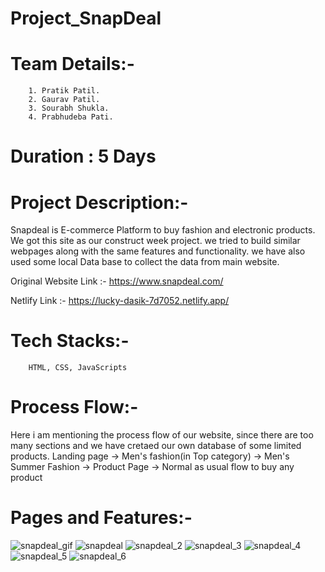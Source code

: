 # Project_SnapDeal

# Team Details:-
        1. Pratik Patil.
        2. Gaurav Patil.
        3. Sourabh Shukla.
        4. Prabhudeba Pati.
   
# Duration : 5 Days

# Project Description:-
Snapdeal is E-commerce Platform to buy fashion and electronic products.
We got this site as our construct week project. we tried to build similar webpages along with the same features and functionality.
we have also used some local Data base to collect the data from main website.
  
  Original Website Link :- https://www.snapdeal.com/
  
  Netlify Link :- https://lucky-dasik-7d7052.netlify.app/
  
# Tech Stacks:- 
        HTML, CSS, JavaScripts 

# Process Flow:-
Here i am mentioning the process flow of our website, since there are too many sections and we have cretaed our own database of some limited products.
Landing page -> Men's fashion(in Top category) -> Men's Summer Fashion -> Product Page -> Normal as usual flow to buy any product

        
# Pages and Features:- 
![snapdeal_gif](https://user-images.githubusercontent.com/113718053/214289428-149d9dfd-b365-4eb4-a639-1acad885f78d.gif)
![snapdeal](https://user-images.githubusercontent.com/113718053/214289584-439bd30b-add3-4b6a-b185-540bcf7f3b12.png)
![snapdeal_2](https://user-images.githubusercontent.com/113718053/214289594-0e5f24ba-5a36-4498-b4b6-61b9a5373b44.png)
![snapdeal_3](https://user-images.githubusercontent.com/113718053/214289613-24f96729-ab1b-4291-981e-72d533cc913e.png)
![snapdeal_4](https://user-images.githubusercontent.com/113718053/214289621-623f6bfa-bdda-4526-afc4-4282cc826fcf.png)
![snapdeal_5](https://user-images.githubusercontent.com/113718053/214289646-996db1ec-f1bf-4d1a-b672-b0e37ee6c12e.png)
![snapdeal_6](https://user-images.githubusercontent.com/113718053/214289666-297dc2bd-36bd-4d47-86c9-fc652dd72366.png)
